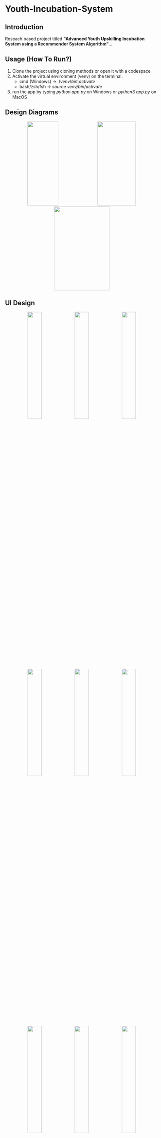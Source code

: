 # Youth-Incubation-System

## Introduction
Reseach based project titled **"Advanced Youth Upskilling Incubation System using a Recommender System Algorithm"**...

## Usage (How To Run?)
1. Clone the project using cloning methods or open it with a codespace
2. Activate the virtual environment (venv) on the terminal:
   * cmd (Windows) -> *.\venv\bin\activate*
   * bash/zsh/fsh -> *source venv/bin/activate*
3. run the app by typing *python app.py* on Windows or *python3 app.py* on MacOS

## Design Diagrams
<p align="center">
  <img src="https://github.com/user-attachments/assets/566cb0a7-c298-493f-be8e-82ddcd0a7610" width="45%" height="275" alt="">
  <img src="https://github.com/user-attachments/assets/e3bc355c-b4ac-4f84-8897-a6123d22b194" width="50%" height="275" alt="">
  <img src="https://github.com/user-attachments/assets/d2b2cdc0-1a20-4a07-bd4f-36220a5f11e3" width="60%" height="275" alt="">
</p>

## UI Design
<p align="center">
  <img src="https://github.com/user-attachments/assets/5a388888-a240-4502-bd27-e1b4a3dc91b4" width="30%" alt="">
  <img src="https://github.com/user-attachments/assets/dca119c0-30b9-41c1-8269-cd472cedd929" width="30%" alt="">
  <img src="https://github.com/user-attachments/assets/b6fe170e-d820-449d-9a3b-7ff65e56fa59" width="30%" alt="">
  <img src="https://github.com/user-attachments/assets/c4b83dd1-688d-4040-91de-113fdc9857dd" width="30%" alt="">
  <img src="https://github.com/user-attachments/assets/f6932b6f-3f7c-4d2f-a2b3-ecf5449f3e5b" width="30%" alt="">
  <img src="https://github.com/user-attachments/assets/c7494bed-d0ec-40cb-9655-6e8d55337207" width="30%" alt="">
  <img src="https://github.com/user-attachments/assets/9cbfd75e-1f7a-4766-a016-a2f5bee3cf40" width="30%" alt="">
  <img src="https://github.com/user-attachments/assets/d600d76e-a41a-4a41-a56b-6d6c687cd63c" width="30%" alt="">
  <img src="https://github.com/user-attachments/assets/a204618b-6f53-4081-87b6-938675d24289" width="30%" alt="">
  <img src="https://github.com/user-attachments/assets/fa547dc2-db08-4419-9546-8f1d2c47fdb8" width="30%" alt="">
  <img src="https://github.com/user-attachments/assets/6c9eb7a4-b6ec-4568-af30-8fbac8d22ba4" width="30%" alt="">
  <img src="https://github.com/user-attachments/assets/61a5c5f6-e5a0-45ec-8e56-662e46ce218d" width="30%" alt="">
</p>

# Dependancies & Libraries
1. Flask
2. SQLAlchemy
3. FlaskWTF
4. Flask Login
   
more on requirements.xtx

## Authors
1. M.C Chiya (22207004)
2. N.N Gumede (22211795)
3. L Mkhwanazi (22204764)
4. A.A Msiya (22205216)
5. M.S Mwelase (22267088)
6. N.V Ntshangase (22208552)
7. S Ngobese (22268492)
8. M.A Thango (22125133)

